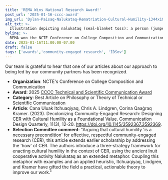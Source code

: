 ```yaml
---
title: 'REMA Wins National Research Award!'
post_url: '2025-01-16-cccc-award'
img_url: 'Dylan-Paisaq-Nalukataq-Rematriation-Cultural-Humility-1344x1974-1.png'
alt_txt: >-
  Illustration depicting nalukataq (seal-blanket toss): a person (jumper) being tossed into the air by others with specific roles like a caller and puller
byline: >-
  REMA won the NCTE Conference on College Composition and Communication's 2025 CCCC Technical and Scientific Communication Award for Best Article on Philosophy or Theory of Technical or Scientific Communication.
date: 2025-01-16T11:00:00-07:00
draft: false
tags: ['awards','community-engaged research', 'IDSov']
---
```


Our team is grateful to hear that one of our articles about our approach to being led by our community partners has been recognized.

- **Organization**: NCTE's Conference on College Composition and Communication
- **Award**: 2025 [CCCC Technical and Scientific Communication Award](https://cccc.ncte.org/cccc/awards/techsci) 
- **Category**: Best Article on Philosophy or Theory of Technical or Scientific Communication
- **Article**: Cana Uluak Itchuaqiyaq, Chris A. Lindgren, Corina Qaaġraq Kramer. (2023). Decolonizing Community-Engaged Research: Designing CER with Cultural Humility as a Foundational Value. Communication Design Quarterly, 11(3), 12-20. https://doi.org/10.1145/3592367.3592369.
- **Selection Committee comment**: "Arguing that cultural humility 'is a necessary precondition' for effective, respectful community-engaged research (CER), this article extends earlier scholarship by addressing the 'how' of CER. The authors introduce a three-strategy framework for enacting cultural humility in the context of CER, using the ancient Inuit cooperative activity Nalukataq as an extended metaphor. Coupling this metaphor with examples and an applied heuristic, Itchuaqiyaq, Lindgren, and Kramer have gifted the field a practical, actionable theory to improve our work."

